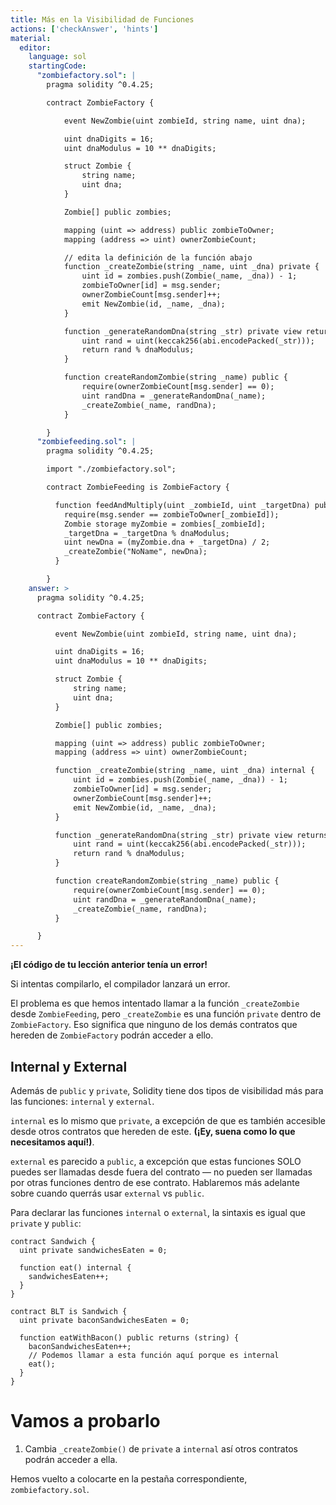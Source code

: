 ```yaml
---
title: Más en la Visibilidad de Funciones
actions: ['checkAnswer', 'hints']
material:
  editor:
    language: sol
    startingCode:
      "zombiefactory.sol": |
        pragma solidity ^0.4.25;

        contract ZombieFactory {

            event NewZombie(uint zombieId, string name, uint dna);

            uint dnaDigits = 16;
            uint dnaModulus = 10 ** dnaDigits;

            struct Zombie {
                string name;
                uint dna;
            }

            Zombie[] public zombies;

            mapping (uint => address) public zombieToOwner;
            mapping (address => uint) ownerZombieCount;

            // edita la definición de la función abajo
            function _createZombie(string _name, uint _dna) private {
                uint id = zombies.push(Zombie(_name, _dna)) - 1;
                zombieToOwner[id] = msg.sender;
                ownerZombieCount[msg.sender]++;
                emit NewZombie(id, _name, _dna);
            }

            function _generateRandomDna(string _str) private view returns (uint) {
                uint rand = uint(keccak256(abi.encodePacked(_str)));
                return rand % dnaModulus;
            }

            function createRandomZombie(string _name) public {
                require(ownerZombieCount[msg.sender] == 0);
                uint randDna = _generateRandomDna(_name);
                _createZombie(_name, randDna);
            }

        }
      "zombiefeeding.sol": |
        pragma solidity ^0.4.25;

        import "./zombiefactory.sol";

        contract ZombieFeeding is ZombieFactory {

          function feedAndMultiply(uint _zombieId, uint _targetDna) public {
            require(msg.sender == zombieToOwner[_zombieId]);
            Zombie storage myZombie = zombies[_zombieId];
            _targetDna = _targetDna % dnaModulus;
            uint newDna = (myZombie.dna + _targetDna) / 2;
            _createZombie("NoName", newDna);
          }

        }
    answer: >
      pragma solidity ^0.4.25;

      contract ZombieFactory {

          event NewZombie(uint zombieId, string name, uint dna);

          uint dnaDigits = 16;
          uint dnaModulus = 10 ** dnaDigits;

          struct Zombie {
              string name;
              uint dna;
          }

          Zombie[] public zombies;

          mapping (uint => address) public zombieToOwner;
          mapping (address => uint) ownerZombieCount;

          function _createZombie(string _name, uint _dna) internal {
              uint id = zombies.push(Zombie(_name, _dna)) - 1;
              zombieToOwner[id] = msg.sender;
              ownerZombieCount[msg.sender]++;
              emit NewZombie(id, _name, _dna);
          }

          function _generateRandomDna(string _str) private view returns (uint) {
              uint rand = uint(keccak256(abi.encodePacked(_str)));
              return rand % dnaModulus;
          }

          function createRandomZombie(string _name) public {
              require(ownerZombieCount[msg.sender] == 0);
              uint randDna = _generateRandomDna(_name);
              _createZombie(_name, randDna);
          }

      }
---
```


**¡El código de tu lección anterior tenía un error!**

Si intentas compilarlo, el compilador lanzará un error.

El problema es que hemos intentado llamar a la función `_createZombie` desde `ZombieFeeding`, pero `_createZombie` es una función `private` dentro de `ZombieFactory`. Eso significa que ninguno de los demás contratos que hereden de `ZombieFactory` podrán acceder a ello.

## Internal y External

Además de `public` y `private`, Solidity tiene dos tipos de visibilidad más para las funciones: `internal` y `external`.

`internal` es lo mismo que `private`, a excepción de que es también accesible desde otros contratos que hereden de este. **(¡Ey, suena como lo que necesitamos aquí!)**.

`external` es parecido a `public`, a excepción que estas funciones SOLO puedes ser llamadas desde fuera del contrato — no pueden ser llamadas por otras funciones dentro de ese contrato. Hablaremos más adelante sobre cuando querrás usar `external` vs `public`.

Para declarar las funciones `internal` o `external`, la sintaxis es igual que `private` y `public`:

```
contract Sandwich {
  uint private sandwichesEaten = 0;

  function eat() internal {
    sandwichesEaten++;
  }
}

contract BLT is Sandwich {
  uint private baconSandwichesEaten = 0;

  function eatWithBacon() public returns (string) {
    baconSandwichesEaten++;
    // Podemos llamar a esta función aquí porque es internal
    eat();
  }
}
```

# Vamos a probarlo

1. Cambia `_createZombie()` de `private` a `internal` así otros contratos podrán acceder a ella.

  Hemos vuelto a colocarte en la pestaña correspondiente, `zombiefactory.sol`.
